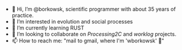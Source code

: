 - 👋 Hi, I’m @borkowsk, scientific programmer with about 35 years of practice.
- 👀 I’m interested in evolution and social processes
- 🌱 I’m currently learning RUST 
- 💞️ I’m looking to collaborate on _Processing2C_ and _worklog_ projects.
- 📫 How to reach me: "mail to gmail, where I'm 'wborkowsk' 🦖" 

<!---
borkowsk/borkowsk is a ✨ special ✨ repository because its `README.md` (this file) appears on your GitHub profile.
You can click the Preview link to take a look at your changes.
--->
